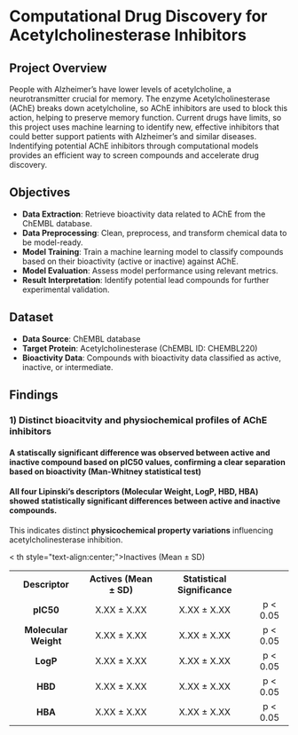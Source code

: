 # Computational Drug Discovery for Acetylcholinesterase Inhibitors

## Project Overview
People with Alzheimer’s have lower levels of acetylcholine, a neurotransmitter crucial for memory. The enzyme Acetylcholinesterase (AChE) breaks down acetylcholine, so AChE inhibitors are used to block this action, helping to preserve memory function. Current drugs have limits, so this project uses machine learning to identify new, effective inhibitors that could better support patients with Alzheimer’s and similar diseases. Indentifying potential AChE inhibitors through computational models provides an efficient way to screen compounds and accelerate drug discovery.

## Objectives

- **Data Extraction**: Retrieve bioactivity data related to AChE from the ChEMBL database.
- **Data Preprocessing**: Clean, preprocess, and transform chemical data to be model-ready.
- **Model Training**: Train a machine learning model to classify compounds based on their bioactivity (active or inactive) against AChE.
- **Model Evaluation**: Assess model performance using relevant metrics.
- **Result Interpretation**: Identify potential lead compounds for further experimental validation.

## Dataset

- **Data Source**: ChEMBL database
- **Target Protein**: Acetylcholinesterase (ChEMBL ID: CHEMBL220)
- **Bioactivity Data**: Compounds with bioactivity data classified as active, inactive, or intermediate.

## Findings

### **1) Distinct bioacitvity and physiochemical profiles of AChE inhibitors**
#### A statiscally significant difference was observed between active and inactive compound based on pIC50 values, confirming a clear separation based on bioactivity (Man-Whitney statistical test)
#### All **four Lipinski’s descriptors** (Molecular Weight, LogP, HBD, HBA) showed statistically significant differences between active and inactive compounds.  
This indicates distinct **physicochemical property variations** influencing acetylcholinesterase inhibition.  
   
<!--Table1-->
<table align="center">
  <tr>
    <th style="text-align:center;">Descriptor</th>
    <th style="text-align:center;">Actives (Mean ± SD)</th>
    < th style="text-align:center;">Inactives (Mean ± SD)</th>
    <th style="text-align:center;">Statistical Significance</th>
  </tr>
  <tr>
    <td style="text-align:center;"><b>pIC50</b></td>
    <td style="text-align:center;">X.XX ± X.XX</td>
    <td style="text-align:center;">X.XX ± X.XX</td>
    <td style="text-align:center;">p < 0.05</td>
  </tr>
  <tr>
    <td style="text-align:center;"><b>Molecular Weight</b></td>
    <td style="text-align:center;">X.XX ± X.XX</td>
    <td style="text-align:center;">X.XX ± X.XX</td>
    <td style="text-align:center;">p < 0.05</td>
  </tr>
  <tr>
    <td style="text-align:center;"><b>LogP</b></td>
    <td style="text-align:center;">X.XX ± X.XX</td>
    <td style="text-align:center;">X.XX ± X.XX</td>
    <td style="text-align:center;">p < 0.05</td>
  </tr>
  <tr>
    <td style="text-align:center;"><b>HBD</b></td>
    <td style="text-align:center;">X.XX ± X.XX</td>
    <td style="text-align:center;">X.XX ± X.XX</td>
    <td style="text-align:center;">p < 0.05</td>
  </tr>
  <tr>
    <td style="text-align:center;"><b>HBA</b></td>
    <td style="text-align:center;">X.XX ± X.XX</td>
    <td style="text-align:center;">X.XX ± X.XX</td>
    <td style="text-align:center;">p < 0.05</td>
  </tr>
</table>
